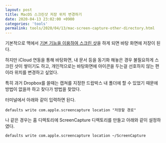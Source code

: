 ```yaml
---
layout: post
title: MacOS 스크린샷 저장 위치 변경하기
date: 2020-04-13 23:02:00 +0900
categories: 'tools'
permalink: tools/2020/04/13/mac-screen-capture-other-directory.html
---
```


기본적으로 맥에서 [기본 기능을 이용하여 스크린 샷](https://support.apple.com/ko-kr/guide/mac-help/mh26783/mac)을 하게 되면 바탕 화면에 저장이 된다.

하지만 iCloud 연동을 통해 바탕화면, 내 문서 등을 동기화 해놓은 경우 불필요하게 스크린 샷이 쌓이기도 하고, 개인적으로는 바탕화면에 아이콘을 두는걸 선호하지 않는 편이라 위치를 변경하고 싶었다.

특히 과거 Dropbox를 쓸때는 캡쳐를 지정한 드랍박스 내 폴더에 할 수 있었기 때문에 방법이 없을까 하고 찾다가 방법을 찾았다.

터미널에서 아래와 같이 입력하면 된다.

```shell
defaults write com.apple.screencapture location "저장할 경로"
```

나 같은 경우는 홈 디렉토리에 ScreenCapture 디렉토리를 만들고 아래와 같이 설정하였다.

```shell
defaults write com.apple.screencapture location ~/ScreenCapture
```
